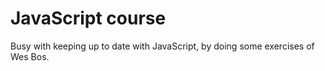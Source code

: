 # JavaScript course

Busy with keeping up to date with JavaScript, by doing some exercises of Wes Bos.
